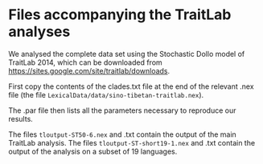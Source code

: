 # Files accompanying the TraitLab analyses

We analysed the complete data set using the Stochastic Dollo model of TraitLab 2014, which can be downloaded from https://sites.google.com/site/traitlab/downloads.

First copy the contents of the clades.txt file at the end of the relevant .nex file (the file `LexicalData/data/sino-tibetan-traitlab.nex`).

The .par file then lists all the parameters necessary to reproduce our results.

The files `tloutput-ST50-6.nex` and .txt contain the output of the main TraitLab analysis. The files `tloutput-ST-short19-1.nex` and .txt contain the output of the analysis on a subset of 19 languages.
